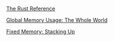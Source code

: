 
[The Rust Reference](https://doc.rust-lang.org/reference/variables.html)

[Global Memory Usage: The Whole World](https://speice.io/2019/02/the-whole-world.html)

[Fixed Memory: Stacking Up](https://speice.io/2019/02/stacking-up.html)